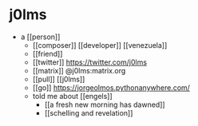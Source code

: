 # j0lms

- a [[person]]
  - [[composer]] [[developer]] [[venezuela]]
  - [[friend]]
  - [[twitter]] https://twitter.com/j0lms
  - [[matrix]] @j0lms:matrix.org
  - [[pull]] [[j0lms]]
  - [[go]] https://jorgeolmos.pythonanywhere.com/
  - told me about [[engels]]
    - [[a fresh new morning has dawned]]
    - [[schelling and revelation]]



